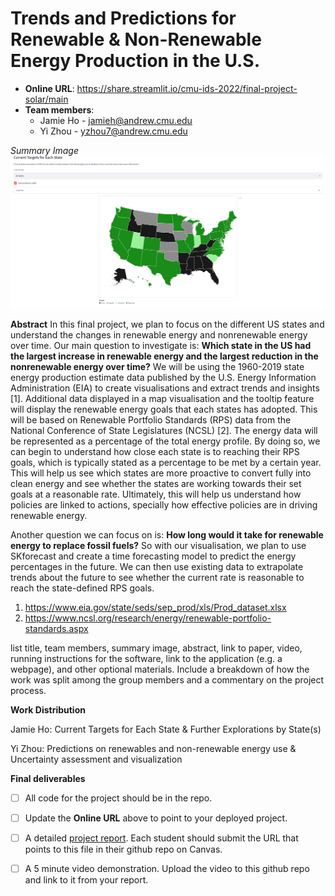 # Trends and Predictions for Renewable & Non-Renewable Energy Production in the U.S.

* **Online URL**: https://share.streamlit.io/cmu-ids-2022/final-project-solar/main
* **Team members**:
  * Jamie Ho - jamieh@andrew.cmu.edu
  * Yi Zhou - yzhou7@andrew.cmu.edu
 
 <em>Summary Image</em>
![alt_text](https://github.com/CMU-IDS-2022/final-project-solar/blob/3f7f646d2cd17d6be5c69e1d73a972b50c904e23/Images/summary.png)
 
 **Abstract**
In this final project, we plan to focus on the different US states and understand the changes in renewable energy and nonrenewable energy over time. Our main question to investigate is: **Which state in the US had the largest increase in renewable energy and the largest reduction in the nonrenewable energy over time?** We will be using the 1960-2019 state energy production estimate data published by the U.S. Energy Information Administration (EIA) to create visualisations and extract trends and insights [1]. Additional data displayed in a map visualisation and the tooltip feature will display the renewable energy goals that each states has adopted. This will be based on Renewable Portfolio Standards (RPS) data from the National Conference of State Legislatures (NCSL) [2]. The energy data will be represented as a percentage of the total energy profile. By doing so, we can begin to understand how close each state is to reaching their RPS goals, which is typically stated as a percentage to be met by a certain year. This will help us see which states are more proactive to convert fully into clean energy and see whether the states are working towards their set goals at a reasonable rate. Ultimately, this will help us understand how policies are linked to actions, specially how effective policies are in driving renewable energy.

Another question we can focus on is: **How long would it take for renewable energy to replace fossil fuels?** So with our visualisation, we plan to use SKforecast and create a time forecasting model to predict the energy percentages in the future. We can then use existing data to extrapolate trends about the future to see whether the current rate is reasonable to reach the state-defined RPS goals.

1. https://www.eia.gov/state/seds/sep_prod/xls/Prod_dataset.xlsx
2. https://www.ncsl.org/research/energy/renewable-portfolio-standards.aspx


 list title, team members, summary image, abstract, link to paper, video, running instructions for the software, link to the application (e.g. a webpage), and other optional materials. Include a breakdown of how the work was split among the group members and a commentary on the project process.

 **Work Distribution**

Jamie Ho: Current Targets for Each State & Further Explorations by State(s)

Yi Zhou: Predictions on renewables and non-renewable energy use & Uncertainty assessment and visualization


**Final deliverables**

- [ ] All code for the project should be in the repo.
- [ ] Update the **Online URL** above to point to your deployed project.
- [ ] A detailed [project report](Report.md).  Each student should submit the URL that points to this file in their github repo on Canvas.
- [ ] A 5 minute video demonstration.  Upload the video to this github repo and link to it from your report.


